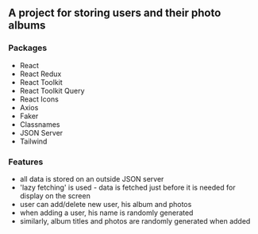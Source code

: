 ## A project for storing users and their photo albums

### Packages
- React
- React Redux
- React Toolkit
- React Toolkit Query
- React Icons
- Axios
- Faker
- Classnames
- JSON Server
- Tailwind

### Features
- all data is stored on an outside JSON server
- 'lazy fetching' is used - data is fetched just before it is needed for display on the screen
- user can add/delete new user, his album and photos
- when adding a user, his name is randomly generated
- similarly, album titles and photos are randomly generated when added

